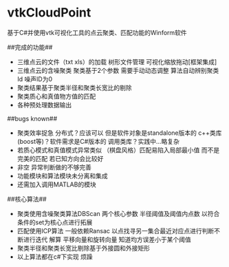 # vtkCloudPoint
基于C#并使用vtk可视化工具的点云聚类、匹配功能的Winform软件


##完成的功能##
- 三维点云的文件（txt xls）的加载 树形文件管理 可视化缩放拖动[框架集成]
- 三维点云的含噪聚类 聚类基于2个参数 需要手动动态调整 算法自动辨别聚类Id 噪声ID为0
- 聚类结果基于聚类半径和聚类长宽比的剔除
- 聚类质心和真值物方值的匹配
- 各种预处理数据输出


##bugs known##
- 聚类效率捉急 分布式？应该可以 但是软件对象是standalone版本的 c++类库(boost等)？软件需求是C#版本的 调用类库？实践中…略复杂
- 若质心模式和真值模式异常类似 （棋盘风格）匹配易陷入局部最小值 而不是完美的匹配 若已知方向会比较好
- 非空 异常判断做的不够完善
- 功能模块和算法模块未分离和集成
- 还需加入调用MATLAB的模块


##核心算法##
+ 聚类使用含噪聚类算法DBScan 两个核心参数 半径阈值及阈值内点数 以符合条件的set为核心点进行拓展
+ 匹配使用ICP算法 一般依赖Ransac 以点找寻另一集合最近对应点进行判断不断进行迭代 解算 平移向量和旋转向量 知道均方误差小于某个阈值
+ 聚类半径和聚类长宽比剔除基于外接圆和外接矩形 
+ 以上算法都在c#下实现 烦躁